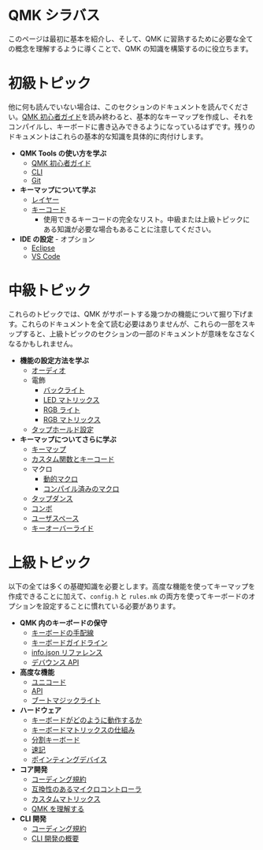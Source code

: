 # QMK シラバス

<!---
  original document: 0.14.22:docs/syllabus.md
  git diff 0.14.22 HEAD -- docs/syllabus.md | cat
-->

このページは最初に基本を紹介し、そして、QMK に習熟するために必要な全ての概念を理解するように導くことで、QMK の知識を構築するのに役立ちます。

# 初級トピック

他に何も読んでいない場合は、このセクションのドキュメントを読んでください。[QMK 初心者ガイド](newbs.md)を読み終わると、基本的なキーマップを作成し、それをコンパイルし、キーボードに書き込みできるようになっているはずです。残りのドキュメントはこれらの基本的な知識を具体的に肉付けします。

* **QMK Tools の使い方を学ぶ**
   * [QMK 初心者ガイド](newbs.md)
   * [CLI](cli.md)
   * [Git](newbs_git_best_practices.md)
* **キーマップについて学ぶ**
   * [レイヤー](feature_layers.md)
   * [キーコード](keycodes.md)
      * 使用できるキーコードの完全なリスト。中級または上級トピックにある知識が必要な場合もあることに注意してください。
* **IDE の設定** - オプション
   * [Eclipse](other_eclipse.md)
   * [VS Code](other_vscode.md)

# 中級トピック

これらのトピックでは、QMK がサポートする幾つかの機能について掘り下げます。これらのドキュメントを全て読む必要はありませんが、これらの一部をスキップすると、上級トピックのセクションの一部のドキュメントが意味をなさなくなるかもしれません。

* **機能の設定方法を学ぶ**
   <!-- * Configuration Overview  FIXME(skullydazed/anyone): write this document -->
   * [オーディオ](feature_audio.md)
   * 電飾
      * [バックライト](feature_backlight.md)
      * [LED マトリックス](feature_led_matrix.md)
      * [RGB ライト](feature_rgblight.md)
      * [RGB マトリックス](feature_rgb_matrix.md)
   * [タップホールド設定](tap_hold.md)
* **キーマップについてさらに学ぶ**
   * [キーマップ](keymap.md)
   * [カスタム関数とキーコード](custom_quantum_functions.md)
   * マクロ
      * [動的マクロ](feature_dynamic_macros.md)
      * [コンパイル済みのマクロ](feature_macros.md)
   * [タップダンス](feature_tap_dance.md)
   * [コンボ](feature_combo.md)
   * [ユーザスペース](feature_userspace.md)
   * [キーオーバーライド](feature_key_overrides.md)

# 上級トピック

以下の全ては多くの基礎知識を必要とします。高度な機能を使ってキーマップを作成できることに加えて、`config.h` と `rules.mk` の両方を使ってキーボードのオプションを設定することに慣れている必要があります。

* **QMK 内のキーボードの保守**
   * [キーボードの手配線](hand_wire.md)
   * [キーボードガイドライン](hardware_keyboard_guidelines.md)
   * [info.json リファレンス](reference_info_json.md)
   * [デバウンス API](feature_debounce_type.md)
* **高度な機能**
   * [ユニコード](feature_unicode.md)
   * [API](api_overview.md)
   * [ブートマジックライト](feature_bootmagic.md)
* **ハードウェア**
   * [キーボードがどのように動作するか](how_keyboards_work.md)
   * [キーボードマトリックスの仕組み](how_a_matrix_works.md)
   * [分割キーボード](feature_split_keyboard.md)
   * [速記](feature_stenography.md)
   * [ポインティングデバイス](feature_pointing_device.md)
* **コア開発**
   * [コーディング規約](coding_conventions_c.md)
   * [互換性のあるマイクロコントローラ](compatible_microcontrollers.md)
   * [カスタムマトリックス](custom_matrix.md)
   * [QMK を理解する](understanding_qmk.md)
* **CLI 開発**
   * [コーディング規約](coding_conventions_python.md)
   * [CLI 開発の概要](cli_development.md)
